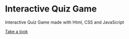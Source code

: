 # Interactive Quiz Game
 Interactive Quiz Game made with Html, CSS and JavaScript

[Take a look](https://abhijith-ak.github.io/InteractiveQuizGame)
